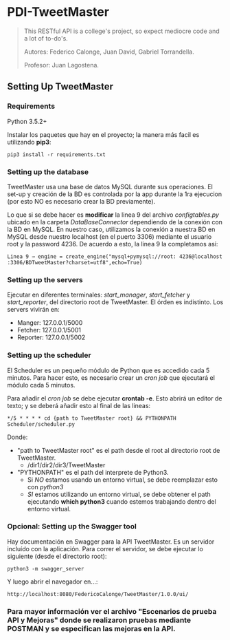 # PDI-TweetMaster
>This RESTful API is a college's project, so expect mediocre code and a lot of to-do's.
>
>Autores: Federico Calonge, Juan David, Gabriel Torrandella.
>
>Profesor: Juan Lagostena.

## Setting Up TweetMaster

### Requirements

Python 3.5.2+

Instalar los paquetes que hay en el proyecto; la manera más facil es utilizando **pip3**:
```
pip3 install -r requirements.txt
```

### Setting up the database

TweetMaster usa una base de datos MySQL durante sus operaciones. El set-up y creación de la BD es controlada por la app durante la 1ra ejecucion (por esto NO es necesario crear la BD previamente). 

Lo que si se debe hacer es **modificar** la linea 9 del archivo _configtables.py_ ubicado en la carpeta _DataBaseConnector_ dependiendo de la conexión con la BD en MySQL. En nuestro caso, utilizamos la conexión a nuestra BD en MySQL desde nuestro localhost (en el puerto 3306) mediante el usuario root y la password 4236. De acuerdo a esto, la linea 9 la completamos así:
```
Linea 9 → engine = create_engine("mysql+pymysql://root: 4236@localhost :3306/BDTweetMaster?charset=utf8",echo=True)
```

### Setting up the servers

Ejecutar en diferentes terminales: _start_manager_, _start_fetcher_ y _start_reporter_, del directorio root de TweetMaster. El órden es indistinto.
Los servers vivirán en:  
 * Manger:   127.0.0.1/5000
 * Fetcher:  127.0.0.1/5001
 * Reporter: 127.0.0.1/5002
 
### Setting up the scheduler

El Scheduler es un pequeño módulo de Python que es accedido cada 5 minutos. Para hacer esto, es necesario crear un _cron job_ que ejecutará el módulo cada 5 minutos. 

Para añadir el _cron job_ se debe ejecutar **crontab -e**. Esto abrirá un editor de texto; y se deberá añadir esto al final de las lineas: 
```
*/5 * * * * cd {path to TweetMaster root} && PYTHONPATH Scheduler/scheduler.py
```
Donde:
 * "path to TweetMaster root" es el path desde el root al directorio root de TweetMaster. 
   * /dir1/dir2/dir3/TweetMaster
 * "PYTHONPATH" es el path del interprete de Python3.
   * Si _NO_ estamos usando un entorno virtual, se debe reemplazar esto con _python3_
   * _SI_ estamos utilizando un entorno virtual, se debe obtener el path ejecutando **which python3** cuando estemos trabajando dentro del entorno virtual. 

### Opcional: Setting up the Swagger tool

Hay documentación en Swagger para la API TweetMaster.  Es un servidor incluído con la aplicación. 
Para correr el servidor, se debe ejecutar lo siguiente (desde el directorio root): 
```
python3 -m swagger_server
```
Y luego abrir el navegador en...:
```
http://localhost:8080/FedericoCalonge/TweetMaster/1.0.0/ui/
```

### Para mayor información ver el archivo "Escenarios de prueba API y Mejoras" donde se realizaron pruebas mediante POSTMAN y se especifican las mejoras en la API. 
